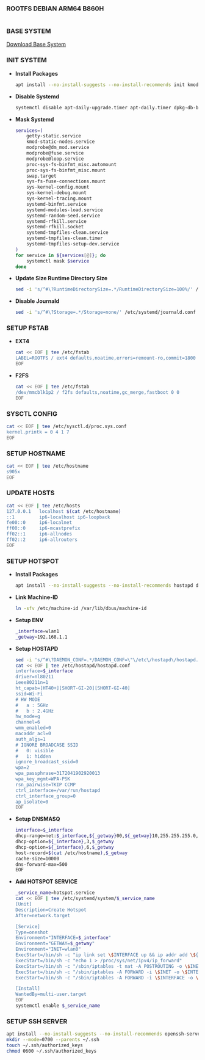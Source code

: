 ### ROOTFS DEBIAN ARM64 B860H
#
#
### BASE SYSTEM
[Download Base System](https://github.com/x-syaifullah-x/install-debian/releases/download/bookworm-arm64/rootfs_arm64.tar.xz)

### INIT SYSTEM
- **Install Packages**
    ```sh
    apt install --no-install-suggests --no-install-recommends init kmod systemd-timesyncd udev
    ```
- **Disable Systemd**
    ```sh
    systemctl disable apt-daily-upgrade.timer apt-daily.timer dpkg-db-backup.timer fstrim.timer remote-fs.target systemd-pstore.service
    ```
- **Mask Systemd**
    ```sh
    services=(
        getty-static.service
        kmod-static-nodes.service
        modprobe@dm_mod.service
        modprobe@fuse.service
        modprobe@loop.service
        proc-sys-fs-binfmt_misc.automount
        proc-sys-fs-binfmt_misc.mount
        swap.target
        sys-fs-fuse-connections.mount
        sys-kernel-config.mount
        sys-kernel-debug.mount
        sys-kernel-tracing.mount
        systemd-binfmt.service
        systemd-modules-load.service
        systemd-random-seed.service
        systemd-rfkill.service
        systemd-rfkill.socket
        systemd-tmpfiles-clean.service
        systemd-tmpfiles-clean.timer
        systemd-tmpfiles-setup-dev.service
    )
    for service in ${services[@]}; do
        systemctl mask $service
    done
    ```
- **Update Size Runtime Directory Size**
    ```sh
    sed -i 's/^#\?RuntimeDirectorySize=.*/RuntimeDirectorySize=100%/' /etc/systemd/logind.conf
    ```
- **Disable Journald**
    ```sh
    sed -i 's/^#\?Storage=.*/Storage=none/' /etc/systemd/journald.conf
    ```

### SETUP FSTAB
- **EXT4**
    ```sh
    cat << EOF | tee /etc/fstab
    LABEL=ROOTFS / ext4 defaults,noatime,errors=remount-ro,commit=1800 0 0
    EOF
    ```
- **F2FS**
    ```sh
    cat << EOF | tee /etc/fstab
    /dev/mmcblk1p2 / f2fs defaults,noatime,gc_merge,fastboot 0 0
    EOF
    ```

### SYSCTL CONFIG
```sh
cat << EOF | tee /etc/sysctl.d/proc.sys.conf
kernel.printk = 0 4 1 7
EOF
```

### SETUP HOSTNAME
```sh
cat << EOF | tee /etc/hostname
s905x
EOF
```

### UPDATE HOSTS
```sh
cat << EOF | tee /etc/hosts
127.0.0.1   localhost $(cat /etc/hostname)
::1         ip6-localhost ip6-loopback
fe00::0     ip6-localnet
ff00::0     ip6-mcastprefix
ff02::1     ip6-allnodes
ff02::2     ip6-allrouters
EOF
```

### SETUP HOTSPOT
- **Install Packages**
    ```sh
    apt install --no-install-suggests --no-install-recommends hostapd dnsmasq wpasupplicant iptables dbus
    ```
- **Link Machine-ID**
    ```sh
    ln -sfv /etc/machine-id /var/lib/dbus/machine-id
    ```
- **Setup ENV**
    ```sh
    _interface=wlan1
    _getway=192.168.1.1
    ```
- **Setup HOSTAPD**
    ```sh
    sed -i 's/^#\?DAEMON_CONF=.*/DAEMON_CONF=\"\/etc\/hostapd\/hostapd.conf\"/' /etc/default/hostapd
    cat << EOF | tee /etc/hostapd/hostapd.conf
    interface=$_interface
    driver=nl80211
    ieee80211n=1
    ht_capab=[HT40+][SHORT-GI-20][SHORT-GI-40]
    ssid=Wi-Fi
    # HW MODE
    #   a : 5GHz
    #   b : 2.4GHz
    hw_mode=g
    channel=6
    wmm_enabled=0
    macaddr_acl=0
    auth_algs=1
    # IGNORE BROADCASE SSID
    #   0: visible
    #   1: hidden
    ignore_broadcast_ssid=0
    wpa=2
    wpa_passphrase=3172041902920013
    wpa_key_mgmt=WPA-PSK
    rsn_pairwise=TKIP CCMP
    ctrl_interface=/var/run/hostapd
    ctrl_interface_group=0
    ap_isolate=0
    EOF
    ```
- **Setup DNSMASQ**
    ```sh
    interface=$_interface
    dhcp-range=net:$_interface,${_getway}00,${_getway}10,255.255.255.0,infinite
    dhcp-option=${_interface},3,$_getway
    dhcp-option=${_interface},6,$_getway
    host-record=$(cat /etc/hostname),$_getway
    cache-size=10000
    dns-forward-max=500
    EOF
    ```
- **Add HOTSPOT SERVICE**
    ```sh
    _service_name=hotspot.service
    cat << EOF | tee /etc/systemd/system/$_service_name
    [Unit]
    Description=Create Hotspot
    After=network.target

    [Service]
    Type=oneshot
    Environment="INTERFACE=$_interface"
    Environment="GETWAY=$_getway"
    Environment="INET=wlan0"
    ExecStart=/bin/sh -c "ip link set \$INTERFACE up && ip addr add \${GETWAY}/24 dev \$INTERFACE || true"
    ExecStart=/bin/sh -c "echo 1 > /proc/sys/net/ipv4/ip_forward"
    ExecStart=/bin/sh -c "/sbin/iptables -t nat -A POSTROUTING -o \$INET -j MASQUERADE"
    ExecStart=/bin/sh -c "/sbin/iptables -A FORWARD -i \$INET -o \$INTERFACE -m state --state RELATED,ESTABLISHED -j ACCEPT"
    ExecStart=/bin/sh -c "/sbin/iptables -A FORWARD -i \$INTERFACE -o \$INET -j ACCEPT"

    [Install]
    WantedBy=multi-user.target
    EOF
    systemctl enable $_service_name 
    ```

### SETUP SSH SERVER
```sh
apt install --no-install-suggests --no-install-recommends openssh-server
mkdir --mode=0700 --parents ~/.ssh
touch ~/.ssh/authorized_keys
chmod 0600 ~/.ssh/authorized_keys
```